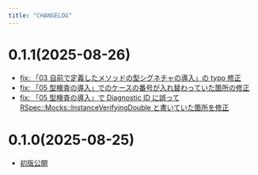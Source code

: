 ```yaml
---
title: "CHANGELOG"
---
```


# 0.1.1(2025-08-26)

- [fix: 「03 自前で定義したメソッドの型シグネチャの導入」の typo 修正](https://github.com/sanfrecce-osaka/zenn-connect/commit/d3828c1627a130b06eaa7d868c07b6f14efce904)
- [fix: 「05 型検査の導入」でのケースの番号が入れ替わっていた箇所の修正](https://github.com/sanfrecce-osaka/zenn-connect/commit/123807c6387d2e2faf4ade00e8c122b9a4342b4a)
- [fix: 「05 型検査の導入」で Diagnostic ID に誤って RSpec::Mocks::InstanceVerifyingDouble と書いていた箇所を修正](https://github.com/sanfrecce-osaka/zenn-connect/commit/0582d403f5b01630070a0646b76212476b1885a8)

# 0.1.0(2025-08-25)

- [初版公開](https://github.com/sanfrecce-osaka/zenn-connect/commit/38954039fb326d5cdc4231f7b1c4eee5455bbc3f)
